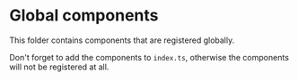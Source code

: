 # Global components

This folder contains components that are registered globally.

Don't forget to add the components to `index.ts`, otherwise the components will not be registered at all.
